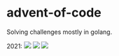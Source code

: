# advent-of-code
Solving challenges mostly in golang.

2021:
![](https://img.shields.io/badge/day%20📅-18-blue)
![](https://img.shields.io/badge/stars%20⭐-34-yellow)
![](https://img.shields.io/badge/days%20completed-17-red)
